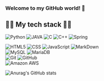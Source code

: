 ### Welcome to my GitHub world! 🚀

## 👨‍💻 My tech stack 👨‍💻

<img alt="Python" src ="https://img.shields.io/badge/Python-3776AB.svg?&style=for-the-badge&logo=Python&logoColor=white"/></a>
<img alt="JAVA" src ="https://img.shields.io/badge/JAVA-C9284D.svg?&style=for-the-badge&logo=java&logoColor=white"/></a>
<img alt="C" src ="https://img.shields.io/badge/C-3F5767?style=for-the-badge&logo=C&logoColor=white"/></a>
<img alt="C++" src ="https://img.shields.io/badge/C++-00599C?style=for-the-badge&logo=C%2B%2B&logoColor=white"/></a>
<img alt="Spring" src ="https://img.shields.io/badge/Spring-6DB33F.svg?style=for-the-badge&logo=Spring&logoColor=white"/><br>



<img alt = "HTML5" src = "https://img.shields.io/badge/HTML5-E34F26?style=for-the-badge&logo=HTML5&logoColor=white"/>
<img alt = "CSS" src="https://img.shields.io/badge/CSS-1572B6?style=for-the-badge&logo=CSS3&logoColor=white"/></a>
<img alt="JavaScript" src ="https://img.shields.io/badge/JavaScript-F7DF1E.svg?&style=for-the-badge&logo=JavaScript&logoColor=white"/>
<img alt = "MarkDown" src="https://img.shields.io/badge/MarkDown-A5915F?style=for-the-badge&logo=MarkDown&logoColor=white"/><br>
<img alt=" MySQL" src ="https://img.shields.io/badge/MySQL-003545.svg?&style=for-the-badge&logo=MySQL&logoColor=white"/>
<img alt="MariaDB" src ="https://img.shields.io/badge/MariaDB-1F305F.svg?&style=for-the-badge&logo=MariaDB&logoColor=white"/><br>
<img alt="Git" src ="https://img.shields.io/badge/Git-F05032.svg?&style=for-the-badge&logo=Git&logoColor=white"/>
<img alt="GitHub" src ="https://img.shields.io/badge/GitHub-181717.svg?&style=for-the-badge&logo=GitHub&logoColor=white"/><br>
<img alt="Amazon AWS" src ="https://img.shields.io/badge/Amazon AWS-FF9900.svg?&style=for-the-badge&logo=Amazon AWS&logoColor=white"/>






![Anurag's GitHub stats](https://github-readme-stats.vercel.app/api?username=choidongkuen&show_icons=true&theme=radical)
